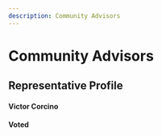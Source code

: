 ```yaml
---
description: Community Advisors
---
```


# Community Advisors

## Representative Profile

#### Victor Corcino

#### Voted

